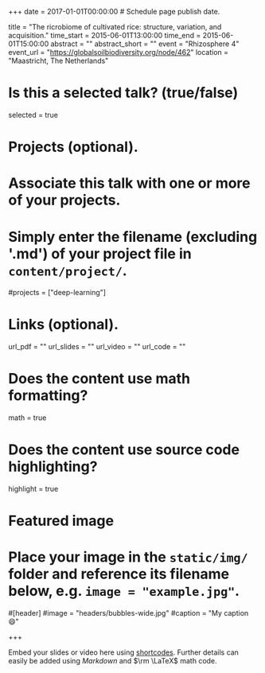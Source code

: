 +++
date = 2017-01-01T00:00:00  # Schedule page publish date.

title = "The ricrobiome of cultivated rice: structure, variation, and acquisition."
time_start = 2015-06-01T13:00:00
time_end = 2015-06-01T15:00:00
abstract = ""
abstract_short = ""
event = "Rhizosphere 4"
event_url = "https://globalsoilbiodiversity.org/node/462"
location = "Maastricht, The Netherlands"

# Is this a selected talk? (true/false)
selected = true

# Projects (optional).
#   Associate this talk with one or more of your projects.
#   Simply enter the filename (excluding '.md') of your project file in `content/project/`.
#projects = ["deep-learning"]

# Links (optional).
url_pdf = ""
url_slides = ""
url_video = ""
url_code = ""

# Does the content use math formatting?
math = true

# Does the content use source code highlighting?
highlight = true

# Featured image
# Place your image in the `static/img/` folder and reference its filename below, e.g. `image = "example.jpg"`.
#[header]
#image = "headers/bubbles-wide.jpg"
#caption = "My caption :smile:"

+++

Embed your slides or video here using [shortcodes](https://sourcethemes.com/academic/post/writing-markdown-latex/). Further details can easily be added using *Markdown* and $\rm \LaTeX$ math code.
